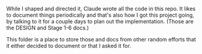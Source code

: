 While I shaped and directed it, Claude wrote all the code in this repo. It likes to document things periodically and that's also how I got this project going, by talking to it for a couple days to plan out the implementation. (Those are the DESIGN and Stage 1-6 docs.) 

This folder is a place to store those and docs from other random efforts that it either decided to document or that I asked it for.
